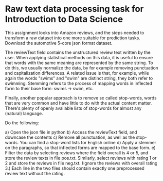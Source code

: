 # Raw text data processing task for Introduction to Data Science

This assignment looks into Amazon reviews, and the steps needed to transform a raw dataset into one more suitable for prediction tasks.
Download the automotive 5-core json format dataset. 

The reviewText field contains the unstructured review text written by the user. 
When applying statistical methods on this data, it is useful to ensure that words with the same meaning are represented by the same string.
To do this, we usually normalize the data, by for example removing punctuation and capitalization differences. A related issue is that, for example, while again the words "swims" and "swim" are distinct string, they both refer to swimming. Stemming refers to the process of mapping words in inflected form to their base form: swims -> swim, etc.

Finally, another popular approach is to remove so called stop-words, words that are very common and have little to do with the actual content matter. There's plenty of openly available lists of stop-words for almost any (natural) language.

Do the following:

a) Open the json file in python
b) Access the reviewText field, and downcase the contents
c) Remove all punctuation, as well as the stop-words. You can find a stop-word lists for English online
d) Apply a stemmer on the paragraphs, so that inflected forms are mapped to the base form. 
e) Filter the data by selecting reviews where the field overall is 4 or 5, and store the review texts in file pos.txt. Similarly, select reviews with rating 1 or 2 and store the reviews in file neg.txt. (Ignore the reviews with overall rating 3.) Each line in the two files should contain exactly one preprocessed review text without the rating.
